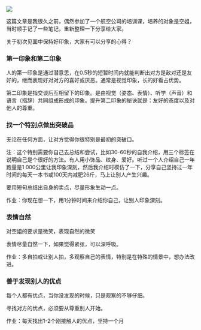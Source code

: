 ![](_resources/如何在初次见面中保持好印象？image0.jpg)

  

这篇文章是我很久之前，偶然参加了一个航空公司的培训课，培养的对象是空姐，当时顺手记了一些笔记，重新整理一下分享给大家。

关于初次见面中保持好印象，大家有可以分享的心得？  

  

### 第一印象和第二印象

人的第一印象是通过潜意思，在0.5秒的短暂时间内就能判断出对方是敌对还是友好的，继而表现好对对方的喜好或厌恶。通常是视觉印象，长的好看占优势。

第二印象是指交谈后互相留下的印象。是由视觉（姿态、表情）、听学（声音）和语言（措辞）共同组成形成的印象。提升第二印象的秘诀就是：友好的态度以及对他人的尊重。

### 找一个特别点做出突破品

无论在任何方面，让对方觉得你很特别是最初的突破口。

注：这个特别需要你自己去总结和尝试，比如30-60秒的自我介绍，用三个标签在说明自己是个很好的方法。有人用小饰品、纹身、爱好。听过一个人介绍自己一年跑量是1
000公里让我印象深刻，然后我介绍时模仿了一下，分享自己坚持过一年时间的每天一本书或100天内减肥26斤，马上让别人产生兴趣。

要用短句总结出自身的卖点，尽量形象生动一点。

作业：你现在想一下，用1分钟时间来介绍你自己，让别人印象深刻。

### 表情自然

对空姐的要求是微笑，表现自然的微笑

表情尽量自然一下，如果觉得紧张，可以深呼吸。

作业：多自拍或让别人拍，多观察自己的表情，特别是在特殊的情景中，想办法改进。

### 善于发现别人的优点

每个人都有优点，当你没发现的时候，只是观察的不够仔细。

寻找对方的优点，必须要从尊重别人开始。

  

作业：每天找出1-2个刚接触人的优点，坚持一个月

